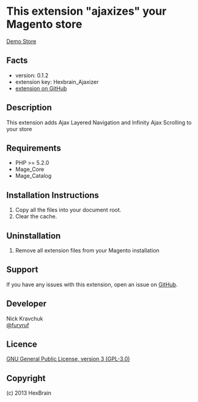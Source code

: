 This extension "ajaxizes" your Magento store
=====================
[Demo Store](http://hexbrain.my.phpcloud.com/store)

Facts
-----
- version: 0.1.2
- extension key: Hexbrain_Ajaxizer
- [extension on GitHub](https://github.com/HexBrain/Ajaxizer)

Description
-----------
This extension adds Ajax Layered Navigation and Infinity Ajax Scrolling to your store

Requirements
------------
- PHP >= 5.2.0
- Mage_Core
- Mage_Catalog

Installation Instructions
-------------------------
1. Copy all the files into your document root.
2. Clear the cache.

Uninstallation
--------------
1. Remove all extension files from your Magento installation

Support
-------
If you have any issues with this extension, open an issue on [GitHub](https://github.com/HexBrain/Ajaxizer/issues).

Developer
---------
Nick Kravchuk  
[@furyruf](https://twitter.com/furyruf)

Licence
-------
[GNU General Public License, version 3 (GPL-3.0)](http://opensource.org/licenses/gpl-3.0.html)

Copyright
---------
(c) 2013 HexBrain
